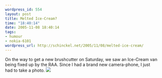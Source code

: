 ```yaml
--- 
wordpress_id: 554
layout: post
title: Melted Ice-Cream?
time: "18:40:14"
date: 2005-11-08 18:40:14
tags: 
- humour
- nokia-6101
wordpress_url: http://schinckel.net/2005/11/08/melted-ice-cream/
---
```

On the way to get a new brushcutter on Saturday, we saw an Ice-Cream van being fixed up by the RAA. Since I had a brand new camera-phone, I just had to take a photo. ![][1]

   [1]: /images/IcecreamRAA.jpg


